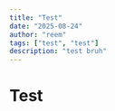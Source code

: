 ```yaml
---
title: "Test"
date: "2025-08-24"
author: "reem"
tags: ["test", "test"]
description: "test bruh"
---
```


# Test
